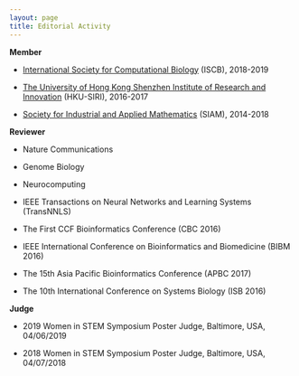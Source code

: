```yaml
---
layout: page
title: Editorial Activity
---
```


**Member**
  
- [International Society for Computational Biology]() \(ISCB\), 2018-2019

- [The University of Hong Kong Shenzhen Institute of Research and Innovation]() \(HKU-SIRI\), 2016-2017

- [ Society for Industrial and Applied Mathematics]() \(SIAM\), 2014-2018

**Reviewer**
  
- Nature Communications

- Genome Biology

- Neurocomputing

- IEEE Transactions on Neural Networks and Learning Systems \(TransNNLS\)

- The First CCF Bioinformatics Conference \(CBC 2016\)

- IEEE International Conference on Bioinformatics and Biomedicine \(BIBM 2016\)

- The 15th Asia Pacific Bioinformatics Conference \(APBC 2017\)

- The 10th International Conference on Systems Biology \(ISB 2016\)

**Judge**

- 2019 Women in STEM Symposium Poster Judge, Baltimore, USA, 04/06/2019

- 2018 Women in STEM Symposium Poster Judge, Baltimore, USA, 04/07/2018

